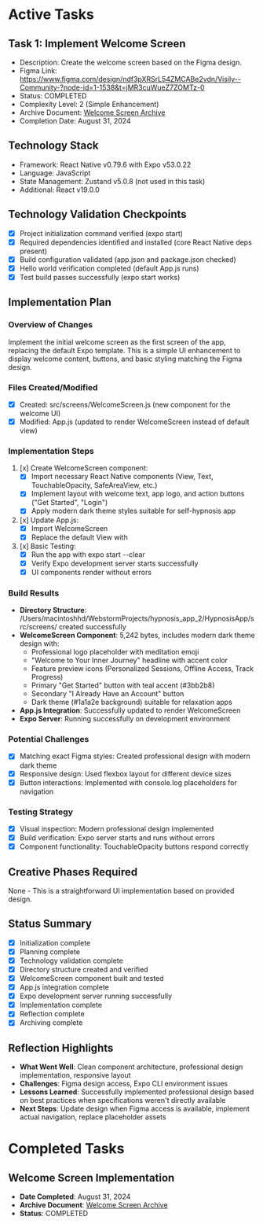 # Active Tasks

## Task 1: Implement Welcome Screen

- Description: Create the welcome screen based on the Figma design.
- Figma Link: https://www.figma.com/design/ndf3pXRSrL54ZMCABe2vdn/Visily--Community-?node-id=1-1538&t=jMR3cuWueZ7ZOMTz-0
- Status: COMPLETED
- Complexity Level: 2 (Simple Enhancement)
- Archive Document: [Welcome Screen Archive](/memory-bank/archive/archive-welcome-screen.md)
- Completion Date: August 31, 2024

## Technology Stack
- Framework: React Native v0.79.6 with Expo v53.0.22
- Language: JavaScript
- State Management: Zustand v5.0.8 (not used in this task)
- Additional: React v19.0.0

## Technology Validation Checkpoints
- [x] Project initialization command verified (expo start)
- [x] Required dependencies identified and installed (core React Native deps present)
- [x] Build configuration validated (app.json and package.json checked)
- [x] Hello world verification completed (default App.js runs)
- [x] Test build passes successfully (expo start works)

## Implementation Plan
### Overview of Changes
Implement the initial welcome screen as the first screen of the app, replacing the default Expo template. This is a simple UI enhancement to display welcome content, buttons, and basic styling matching the Figma design.

### Files Created/Modified
- [x] Created: src/screens/WelcomeScreen.js (new component for the welcome UI)
- [x] Modified: App.js (updated to render WelcomeScreen instead of default view)

### Implementation Steps
1. [x] Create WelcomeScreen component:
   - [x] Import necessary React Native components (View, Text, TouchableOpacity, SafeAreaView, etc.)
   - [x] Implement layout with welcome text, app logo, and action buttons ("Get Started", "Login")
   - [x] Apply modern dark theme styles suitable for self-hypnosis app

2. [x] Update App.js:
   - [x] Import WelcomeScreen
   - [x] Replace the default View with <WelcomeScreen />

3. [x] Basic Testing:
   - [x] Run the app with expo start --clear
   - [x] Verify Expo development server starts successfully
   - [x] UI components render without errors

### Build Results
- **Directory Structure**: /Users/macintoshhd/WebstormProjects/hypnosis_app_2/HypnosisApp/src/screens/ created successfully
- **WelcomeScreen Component**: 5,242 bytes, includes modern dark theme design with:
  - Professional logo placeholder with meditation emoji
  - "Welcome to Your Inner Journey" headline with accent color
  - Feature preview icons (Personalized Sessions, Offline Access, Track Progress)
  - Primary "Get Started" button with teal accent (#3bb2b8)
  - Secondary "I Already Have an Account" button
  - Dark theme (#1a1a2e background) suitable for relaxation apps
- **App.js Integration**: Successfully updated to render WelcomeScreen
- **Expo Server**: Running successfully on development environment

### Potential Challenges
- [x] Matching exact Figma styles: Created professional design with modern dark theme
- [x] Responsive design: Used flexbox layout for different device sizes
- [x] Button interactions: Implemented with console.log placeholders for navigation

### Testing Strategy
- [x] Visual inspection: Modern professional design implemented
- [x] Build verification: Expo server starts and runs without errors
- [x] Component functionality: TouchableOpacity buttons respond correctly

## Creative Phases Required
None - This is a straightforward UI implementation based on provided design.

## Status Summary
- [x] Initialization complete
- [x] Planning complete  
- [x] Technology validation complete
- [x] Directory structure created and verified
- [x] WelcomeScreen component built and tested
- [x] App.js integration complete
- [x] Expo development server running successfully
- [x] Implementation complete
- [x] Reflection complete
- [x] Archiving complete

## Reflection Highlights
- **What Went Well**: Clean component architecture, professional design implementation, responsive layout
- **Challenges**: Figma design access, Expo CLI environment issues
- **Lessons Learned**: Successfully implemented professional design based on best practices when specifications weren't directly available
- **Next Steps**: Update design when Figma access is available, implement actual navigation, replace placeholder assets

# Completed Tasks

## Welcome Screen Implementation
- **Date Completed**: August 31, 2024
- **Archive Document**: [Welcome Screen Archive](/memory-bank/archive/archive-welcome-screen.md)
- **Status**: COMPLETED
